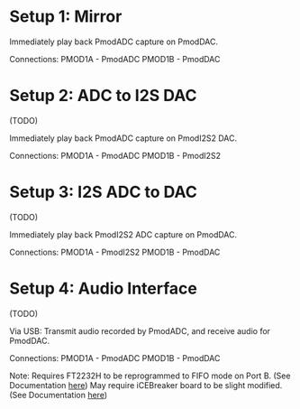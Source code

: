 # Setup 1: Mirror
Immediately play back PmodADC capture on PmodDAC.

Connections:
PMOD1A - PmodADC
PMOD1B - PmodDAC

# Setup 2: ADC to I2S DAC
(TODO)

Immediately play back PmodADC capture on PmodI2S2 DAC.

Connections:
PMOD1A - PmodADC
PMOD1B - PmodI2S2

# Setup 3: I2S ADC to DAC
(TODO)

Immediately play back PmodI2S2 ADC capture on PmodDAC.

Connections:
PMOD1A - PmodI2S2
PMOD1B - PmodDAC

# Setup 4: Audio Interface
(TODO)

Via USB: Transmit audio recorded by PmodADC, and receive audio for PmodDAC. 

Connections:
PMOD1A - PmodADC
PMOD1B - PmodDAC

Note:
Requires FT2232H to be reprogrammed to FIFO mode on Port B. (See Documentation [here](Doc/FT2232H_Setup.md))
May require iCEBreaker board to be slight modified. (See Documentation [here](Doc/iCEBreakerMod.md))

